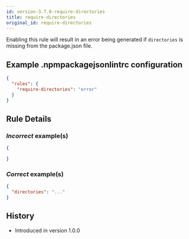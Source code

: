 ```yaml
---
id: version-3.7.0-require-directories
title: require-directories
original_id: require-directories
---
```


Enabling this rule will result in an error being generated if `directories` is missing from the package.json file.

## Example .npmpackagejsonlintrc configuration

```json
{
  "rules": {
    "require-directories": "error"
  }
}
```

## Rule Details

### *Incorrect* example(s)

```json
{

}
```

### *Correct* example(s)

```json
{
  "directories": "..."
}
```

## History

* Introduced in version 1.0.0
